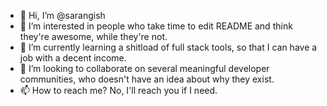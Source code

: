 - 👋 Hi, I’m @sarangish
- 👀 I’m interested in people who take time to edit README and think they're awesome, while they're not.
- 🌱 I’m currently learning a shitload of full stack tools, so that I can have a job with a decent income.
- 💞️ I’m looking to collaborate on several meaningful developer communities, who doesn't have an idea about why they exist.
- 📫 How to reach me? No, I'll reach you if I need.

<!---
sarangish/sarangish is a ✨ special ✨ repository because its `README.md` (this file) appears on your GitHub profile.
You can click the Preview link to take a look at your changes.
--->
